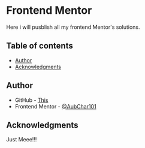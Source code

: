 # Frontend Mentor

Here i will pusblish all my frontend Mentor's solutions.

## Table of contents

- [Author](#author)
- [Acknowledgments](#acknowledgments)

## Author

- GitHub - [This](#author)
- Frontend Mentor - [@AubChar101](https://www.frontendmentor.io/profile/AubChar101)

## Acknowledgments

Just Meee!!!
